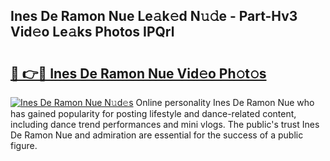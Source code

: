 ## Ines De Ramon Nue Le𝚊k𝚎d N𝚞𝚍e - Part-Hv3 Vid𝚎o Le𝚊ks Photos IPQrl

# <h2><a href="http://fb656d.evod.top/?m=Ines+De+Ramon+Nue">🔗 👉🔴 Ines De Ramon Nue Vid𝚎o Ph𝚘t𝚘s</a></h2>

[![Ines De Ramon Nue N𝚞d𝚎s](https://i.imgur.com/8V9OHl7.gif)](http://fb656d.evod.top/?m=Ines+De+Ramon+Nue)
Online personality Ines De Ramon Nue who has gained popularity for posting lifestyle and dance-related content, including dance trend performances and mini vlogs. The public's trust Ines De Ramon Nue and admiration are essential for the success of a public figure. 
